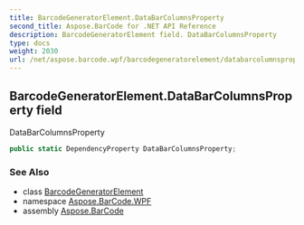 ```yaml
---
title: BarcodeGeneratorElement.DataBarColumnsProperty
second_title: Aspose.BarCode for .NET API Reference
description: BarcodeGeneratorElement field. DataBarColumnsProperty
type: docs
weight: 2030
url: /net/aspose.barcode.wpf/barcodegeneratorelement/databarcolumnsproperty/
---
```

## BarcodeGeneratorElement.DataBarColumnsProperty field

DataBarColumnsProperty

```csharp
public static DependencyProperty DataBarColumnsProperty;
```

### See Also

* class [BarcodeGeneratorElement](../)
* namespace [Aspose.BarCode.WPF](../../../aspose.barcode.wpf/)
* assembly [Aspose.BarCode](../../../)


